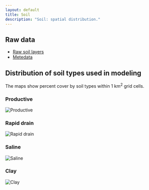 ```yaml
---
layout: default
title: Soil
description: "Soil: spatial distribution."
---
```


## Raw data

* <a href="{{ site.ftproot }}/geospatial/soil/ABMI_soilTypes_LayerJan2014.gdb.zip">Raw soil layers</a>
* <a href="{{ site.ftproot }}/geospatial/soil/soillayersfortheabmisppwebsite.zip">Metedata</a>

## Distribution of soil types used in modeling

The maps show percent cover by soil types within 1 km<sup>2</sup> grid cells.

<div class="col-6 col-sm-6 col-lg-6">
<h3>Productive</h3>
<img src="{{ site.contents }}/geospatial/soil/Productive.png" class="img-responsive" alt="Productive"/>
</div>

<div class="col-6 col-sm-6 col-lg-6">
<h3>Rapid drain</h3>
<img src="{{ site.contents }}/geospatial/soil/RapidDrain.png" class="img-responsive" alt="Rapid drain"/>
</div>

<div class="col-6 col-sm-6 col-lg-6">
<h3>Saline</h3>
<img src="{{ site.contents }}/geospatial/soil/Saline.png" class="img-responsive" alt="Saline"/>
</div>

<div class="col-6 col-sm-6 col-lg-6">
<h3>Clay</h3>
<img src="{{ site.contents }}/geospatial/soil/Clay.png" class="img-responsive" alt="Clay"/>
</div>
